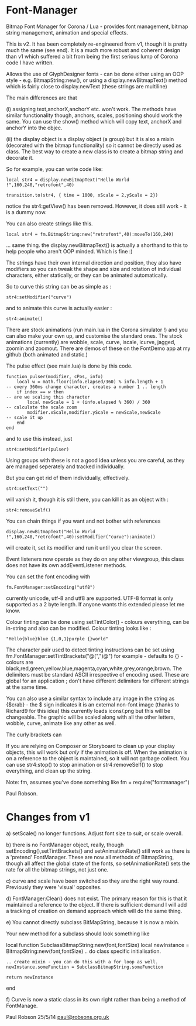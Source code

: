 Font-Manager
============
Bitmap Font Manager for Corona / Lua - provides font management, bitmap string management, animation and special effects.

This is v2. It has been completely re-engineered from v1, though it is pretty much the same (see end). It is a much more robust and coherent design than v1
which suffered a bit from being the first serious lump of Corona code I have written.

Allows the use of GlyphDesigner fonts - can be done either using an OOP style - e.g. BitmapString:new(), or using a display.newBitmapText() method which is 
fairly close to display.newText (these strings are multiline)

The main differences are that

(i) assigning text,anchorX,anchorY etc. won't work. The methods have similar functionality though, anchors, scales, positioning should work the same. You can use the
show() method which will copy text, anchorX and anchorY into the objec.

(ii) the display object is a display object (a group) but it is also a mixin (decorated with the bitmap functionality) so it cannot be directly used as class. The
best way to create a new class is to create a bitmap string and decorate it.

So for example, you can write code like:

	local str4 = display.newBitmapText("Hello World !",160,240,"retrofont",40) 

	transition.to(str4, { time = 1000, xScale = 2,yScale = 2})

notice the str4:getView() has been removed. However, it does still work - it is a dummy now.

You can also create strings like this.

	local str4 = fm.BitmapString:new("retrofont",40):moveTo(160,240)

... same thing. the display.newBitmapText() is actually a shorthand to this to help people who aren't OOP minded. Which is fine :)

The strings have their own internal direction and position, they also have modifiers so you can tweak the shape and size and rotation of individual
characters, either statically, or they can be animated automatically.

So to curve this string can be as simple as :

	str4:setModifier("curve")

and to animate this curve is actually easier :

	str4:animate()

There are stock animations (run main.lua in the Corona simulator !) and you can also make your own up, and customise the standard ones.  The stock
animations (currently) are wobble, scale, curve, iscale, icurve, jagged, zoomin and zoomout. There are demos of these on the FontDemo app at my 
github (both animated and static.)

The pulse effect (see main.lua) is done by this code.

	function pulser(modifier, cPos, info)
		local w = math.floor(info.elapsed/360) % info.length + 1 									-- every 360ms change character, creates a number 1 .. length
		if index == w then  																		-- are we scaling this character
			local newScale = 1 + (info.elapsed % 360) / 360 										-- calculate the scale zoom
			modifier.xScale,modifier.yScale = newScale,newScale 									-- scale it up
		end
	end

and to use this instead, just

	str4:setModifier(pulser)

Using groups with these is not a good idea unless you are careful, as they are managed seperately and tracked individually. 

But you can get rid of them individually, effectively.

	str4:setText("")

will vanish it, though it is still there, you can kill it as an object with :

	str4:removeSelf()
	
You can chain things if you want and not bother with references

	display.newBitmapText("Hello World !",160,240,"retrofont",40):setModifier("curve"):animate()

will create it, set its modifier and run it until you clear the screen.

Event listeners now operate as they do on any other viewgroup, this class does not have its own addEventListener methods.

You can set the font encoding with

	fm.FontManager:setEncoding("utf8")

currently unicode, utf-8 and utf8 are supported. UTF-8 format is only supported as a 2 byte length. If anyone wants this extended please let me know.

Colour tinting can be done using setTintColor() - colours everything, can be in-string and also can be modified.  Colour tinting looks like :

	"Hello{blue}blue {1,0,1}purple {}world"	

The character pair used to detect tinting instructions can be set using fm.FontManager:setTintBrackets("@(",")@") for example - defaults to {}  - colours are
black,red,green,yellow,blue,magenta,cyan,white,grey,orange,brown. The delimiters must be standard ASCII irrespective of encoding used. These are global for an
application ; don't have different delimiters for different strings at the same time.

You can also use a similar syntax to include any image in the string as {$crab} - the $ sign indicates it is an external non-font image (thanks to Richard9 for this idea)
this currently loads icons/<name>.png but this will be changeable. The graphic will be scaled along with all the other letters, wobble, curve, animate like any other as well.

The curly brackets can

If you are relying on Composer or Storyboard to clean up your display objects, this will work but *only* if the animation is off. When the animation is on a reference
to the object is maintained, so it will not garbage collect. You can use str4:stop() to stop animation or str4:removeSelf() to stop everything, and clean up the string.

Note: fm, assumes you've done something like fm = require("fontmanager")

Paul Robson.

Changes from v1
===============

a) setScale() no longer functions. Adjust font size to suit, or scale overall.

b) there is no FontManager object, really, though setEncoding(),setTintBrackets() and setAnimationRate() still work as there is a 'pretend' FontManager. These are now all
methods of BitmapString, though all affect the global state of the fonts, so setAnimationRate() sets the rate for all the bitmap strings, not just one.

c) curve and scale have been switched so they are the right way round. Previously they were 'visual' opposites.

d) FontManager:Clear() does not exist. The primary reason for this is that it maintained a reference to the object. If there is sufficient demand I will add a tracking of
creation on demand approach which will do the same thing.

e) You cannot directly subclass BitMapString, because it is now a mixin.

Your new method for a subclass should look something like

local function SubclassBitmapString:new(font,fontSize) 
	local newInstance = BitmapString:new(font,fontSize)
	.. do class specific initialisation.

	.. create mixin - you can do this with a for loop as well.
	newInstance.someFunction = SubclassBitmapString.someFunction

	return newInstance
end

f) Curve is now a static class in its own right rather than being a method of FontManage.

Paul Robson 25/5/14
paul@robsons.org.uk